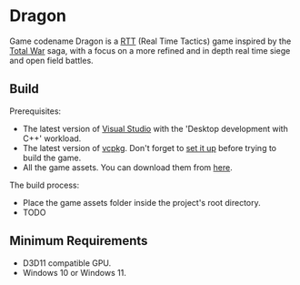# Dragon

Game codename Dragon is a [RTT](https://en.wikipedia.org/wiki/Real-time_tactics) (Real Time Tactics) game inspired by the [Total War](https://en.wikipedia.org/wiki/Total_War_(video_game_series)) saga, with a focus on a more refined and in depth real time siege and open field battles.

## Build

Prerequisites:
- The latest version of [Visual Studio](https://visualstudio.microsoft.com/it/) with the 'Desktop development with C++' workload.
- The latest version of [vcpkg](https://vcpkg.io). Don't forget to [set it up](https://learn.microsoft.com/vcpkg/get_started/get-started-msbuild?pivots=shell-powershell#1---set-up-vcpkg) before trying to build the game.
- All the game assets. You can download them from [here](https://mega.nz/folder/V7slVbYb#BZXlpcZbX40GSD12Cb-k0g).

The build process:

- Place the game assets folder inside the project's root directory.
- TODO

## Minimum Requirements

- D3D11 compatible GPU.
- Windows 10 or Windows 11.
